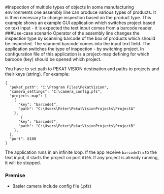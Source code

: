 #Inspection of multiple types of objects
In some manufacturing environments one assembly line can produce various types of products. It is then necessary to change inspection based on the product type.
This example shows an example GUI application which switches project based on text input - it is expected the text input comes from a barcode reader.
###Use-case scenario
Operator of the assembly line changes the inspection type by scanning barcode of the box of products which should be inspected. The scanned barcode comes into the input text field. The application switches the type of inspection - by switching project. In configuration file of this application is a project-map defining for which barcode (key) should be opened which project.

You have to set path to PEKAT VISION destination and paths to projects and their keys (string).
For example:
```
{
  "pekat_path": "C:\Program Files\PekatVision",
  "camera_settings": "C:\camera_config.pfs",
  "projects_map": [
    {
      "key": "barcode1",
      "path": "C:\Users\Peter\PekatVisionProjects\ProjectA"
    },
       {
      "key": "barcode2",
      "path": "C:\Users\Peter\PekatVisionProjects\ProjectB"
    },
  ],
  "port": 8100
}
```
The application runs in an infinite loop.
If the app receive `barcode1\n` to the text input, it starts the project on port `8100`.
If any project is already running, it will be stopped.

### Premise
* Basler camera include config file (.pfs)